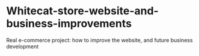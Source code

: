 # Whitecat-store-website-and-business-improvements
Real e-commerce project: how to improve the website, and future business development
